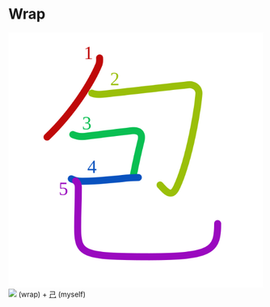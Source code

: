 # Wrap
![包](../kanji-colorize/5305.svg)
![](http://www.kanjidamage.com/assets/radsmall/wrap-86aa15479e6390b02816855f88f6873be3d5231d32d8588e2e0570221173e67c.jpg) (wrap) + [己](己.md) (myself) 